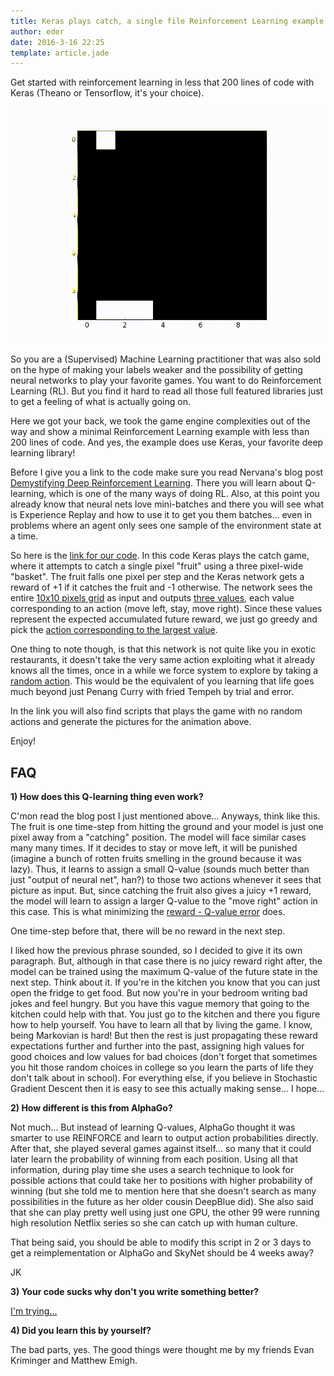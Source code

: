 ```yaml
---
title: Keras plays catch, a single file Reinforcement Learning example 
author: eder 
date: 2016-3-16 22:25
template: article.jade
---
```


Get started with reinforcement learning in less that 200 lines of code with
Keras (Theano or Tensorflow, it's your choice).

<span class="more"></span>

![Keras play catch](catch.gif)

So you are a (Supervised) Machine Learning practitioner that was also sold on the
hype of making your labels weaker and the
possibility of getting neural networks to play your favorite games. You want to
do Reinforcement Learning (RL). But you find it hard to read all those
full featured libraries just to get a feeling of what is actually going on.

Here we got your back, we took the game engine complexities out of the way and
show a minimal Reinforcement Learning example with less than 200 lines of code.
And yes, the example does use Keras, your favorite deep learning library!

Before I give you a link to the code make sure you read Nervana's blog post 
[Demystifying Deep Reinforcement Learning](http://www.nervanasys.com/demystifying-deep-reinforcement-learning/).
There you will learn about Q-learning, which is one of the many ways of doing
RL. Also, at this point you already know that neural nets love mini-batches and there
you will see what is Experience Replay and how to use it to get you them
batches... even in problems where an agent only sees one sample of the environment state
at a time.

So here is the [link for our code](https://gist.github.com/EderSantana/c7222daa328f0e885093).
In this code Keras plays the catch game, where it attempts to 
catch a single pixel "fruit" using a three pixel-wide "basket". The fruit falls one
pixel per step and the Keras network gets a reward of +1 if it catches the
fruit and -1 otherwise. The network sees the entire [10x10 pixels grid](https://gist.github.com/EderSantana/c7222daa328f0e885093#file-qlearn-py-L34-L40)
as input and outputs [three values](https://gist.github.com/EderSantana/c7222daa328f0e885093#file-qlearn-py-L122),
each value corresponding to an action (move left, stay,
move right). Since these values represent the expected accumulated future
reward, we just go greedy and pick the
[action corresponding to the largest value](https://gist.github.com/EderSantana/c7222daa328f0e885093#file-qlearn-py-L147-L148).

One thing to note though, is that this network is not quite like you in exotic
restaurants, it doesn't take the very same action exploiting what it already knows
all the times, once in a while we force system to explore by taking a [random action](https://gist.github.com/EderSantana/c7222daa328f0e885093#file-qlearn-py-L144-L145).
This would be the equivalent of you learning that life goes much beyond just Penang Curry with
fried Tempeh by trial and error.

In the link you will also find scripts that 
plays the game with no random actions and generate the pictures
for the animation above.

Enjoy!


## FAQ
**1) How does this Q-learning thing even work?**

C'mon read the blog post I just mentioned above... Anyways, think like this. The
fruit is one time-step from hitting the ground and your model is just one pixel away from a
"catching" position. The model will face similar cases many many times. If it decides to
stay or move left, it will be punished (imagine a bunch of rotten fruits smelling
in the ground because it was lazy). Thus, it learns to assign a small Q-value
(sounds much better than just "output of neural net", han?) to those two actions
whenever it sees that picture as input. But, since catching the fruit also
gives a juicy +1 reward, the model will learn to assign a larger Q-value to the
"move right" action in this case. This is what minimizing the
[reward - Q-value error](https://gist.github.com/EderSantana/c7222daa328f0e885093#file-qlearn-py-L98-L106) does.

One time-step before that, there will be no reward in the next step.

I liked how the previous phrase sounded, so I decided to give it its own
paragraph. But, although in that case there is no juicy reward right after,
the model can be trained
using the maximum Q-value of the future state in the next step.
Think about it. If you're in the
kitchen you know that you can just open the fridge to get food. But now you're
in your bedroom writing bad jokes and feel hungry. But you have this vague
memory that going to the kitchen could help with that. You just go to the kitchen 
and there you figure how to help yourself. You have to learn all that by living
the game. I know, being Markovian is hard!
But then the rest is just propagating these reward expectations further and
further into the past, assigning high values for good choices and low values
for bad choices (don't forget that sometimes you hit those random choices in
college so you learn the parts of life they don't talk about in school).
For everything else, if you believe in Stochastic Gradient Descent then it is
easy to see this actually making sense... I hope...

**2) How different is this from AlphaGo?**

Not much... But instead of learning Q-values, AlphaGo thought it was
smarter to use REINFORCE and learn to output
action probabilities directly. After that, she played several
games against itself... so many that it could later learn the probability of
winning from each position. Using all that information, during play time she
uses a search technique to look for possible actions that could take her to
positions with higher probability of winning (but she told me to mention here
that she doesn't search as many possibilities in the future as her older cousin
DeepBlue did). She also said that she can play pretty well using just one GPU, the other
99 were running high resolution Netflix series so she can catch up with human
culture.

That being said, you should be able to modify this script in 2 or 3 days to get
a reimplementation or AlphaGo and SkyNet should be 4 weeks away?

JK

**3) Your code sucks why don't you write something better?**

[I'm trying...](https://github.com/EderSantana/X/blob/master/examples/catcher.py)

**4) Did you learn this by yourself?**

The bad parts, yes. The good things were thought me by my friends
Evan Kriminger and Matthew Emigh.
